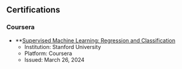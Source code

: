 ## Certifications

### Coursera

- **[Supervised Machine Learning: Regression and Classification](https://www.coursera.org/account/accomplishments/certificate/[YOUR_CERTIFICATE_ID](https://coursera.org/share/70b9a98e8dd9c29fb62a231591586ce2))
  - Institution: Stanford University
  - Platform: Coursera
  - Issued: March 26, 2024

 
